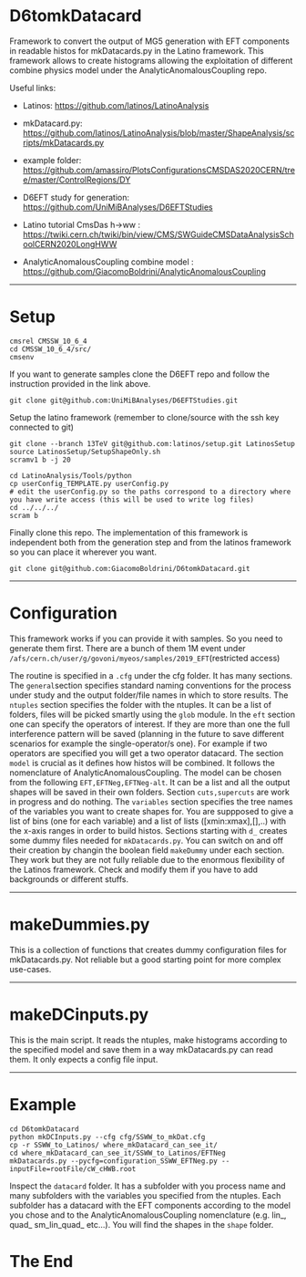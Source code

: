 # D6tomkDatacard

Framework to convert the output of MG5 generation with EFT components in readable histos for mkDatacards.py in the Latino framework.
This framework allows to create histograms allowing the exploitation of different combine physics model under the AnalyticAnomalousCoupling repo.

Useful links:
* Latinos: https://github.com/latinos/LatinoAnalysis 

* mkDatacard.py: https://github.com/latinos/LatinoAnalysis/blob/master/ShapeAnalysis/scripts/mkDatacards.py 

* example folder: https://github.com/amassiro/PlotsConfigurationsCMSDAS2020CERN/tree/master/ControlRegions/DY 

* D6EFT study for generation: https://github.com/UniMiBAnalyses/D6EFTStudies

* Latino tutorial CmsDas h->ww : https://twiki.cern.ch/twiki/bin/view/CMS/SWGuideCMSDataAnalysisSchoolCERN2020LongHWW

* AnalyticAnomalousCoupling combine model : https://github.com/GiacomoBoldrini/AnalyticAnomalousCoupling

---

# Setup

```
cmsrel CMSSW_10_6_4
cd CMSSW_10_6_4/src/
cmsenv
```

If you want to generate samples clone the D6EFT repo and follow the instruction provided in the link above.

```
git clone git@github.com:UniMiBAnalyses/D6EFTStudies.git
```

Setup the latino framework (remember to clone/source with the ssh key connected to git)
```
git clone --branch 13TeV git@github.com:latinos/setup.git LatinosSetup
source LatinosSetup/SetupShapeOnly.sh
scramv1 b -j 20

cd LatinoAnalysis/Tools/python
cp userConfig_TEMPLATE.py userConfig.py
# edit the userConfig.py so the paths correspond to a directory where you have write access (this will be used to write log files)
cd ../../../
scram b
```

Finally clone this repo. The implementation of this framework is independent both from the generation step and from the latinos framework so you can place it wherever you want.

```
git clone git@github.com:GiacomoBoldrini/D6tomkDatacard.git
```

---

# Configuration

This framework works if you can provide it with samples. So you need to generate them first. There are a bunch of them 1M event under `/afs/cern.ch/user/g/govoni/myeos/samples/2019_EFT`(restricted access)

The routine is specified in a `.cfg` under the cfg folder. It has many sections.
The `general`section specifies standard naming conventions for the process under study and the output folder/file names in which to store results.
The `ntuples` section specifies the folder with the ntuples. It can be a list of folders, files will be picked smartly using the `glob` module.
In the `eft` section one can specify the operators of interest. If they are more than one the full interference pattern will be saved (planning in the future to save different scenarios for example the single-operator/s one).
For example if two operators are specified you will get a two operator datacard. The section `model` is crucial as it defines how histos will be combined. It follows the nomenclature of AnalyticAnomalousCoupling. 
The model can be chosen from the following `EFT,EFTNeg,EFTNeg-alt`. It can be a list and all the output shapes will be saved in their own folders.
Section `cuts,supercuts` are work in progress and do nothing. The `variables` section specifies the tree names of the variables you want to create shapes for. You are suppposed to give a list of bins (one for each variable) and a list of lists ([xmin:xmax],[],..) with the x-axis ranges in order to build histos.
Sections starting with `d_` creates some dummy files needed for `mkDatacards.py`. You can switch on and off their creation by changin the boolean field `makeDummy` under each section.
They work but they are not fully reliable due to the enormous flexibility of the Latinos framework. Check and modify them if you have to add backgrounds or different stuffs.

---

# makeDummies.py

This is a collection of functions that creates dummy configuration files for mkDatacards.py. Not reliable but a good starting point for more complex use-cases.

---

# makeDCinputs.py

This is the main script. It reads the ntuples, make histograms according to the specified model and save them in a way mkDatacards.py can read them.
It only expects a config file input.



---

# Example

```
cd D6tomkDatacard
python mkDCInputs.py --cfg cfg/SSWW_to_mkDat.cfg 
cp -r SSWW_to_Latinos/ where_mkDatacard_can_see_it/
cd where_mkDatacard_can_see_it/SSWW_to_Latinos/EFTNeg
mkDatacards.py --pycfg=configuration_SSWW_EFTNeg.py --inputFile=rootFile/cW_cHWB.root 
```

Inspect the `datacard` folder. It has a subfolder with you process name and many subfolders with the variables you specified from the ntuples.
Each subfolder has a datacard with the EFT components according to the model you chose and to the AnalyticAnomalousCoupling nomenclature (e.g. lin_, quad_ sm_lin_quad_ etc...).
You will find the shapes in the `shape` folder.



# The End







 

